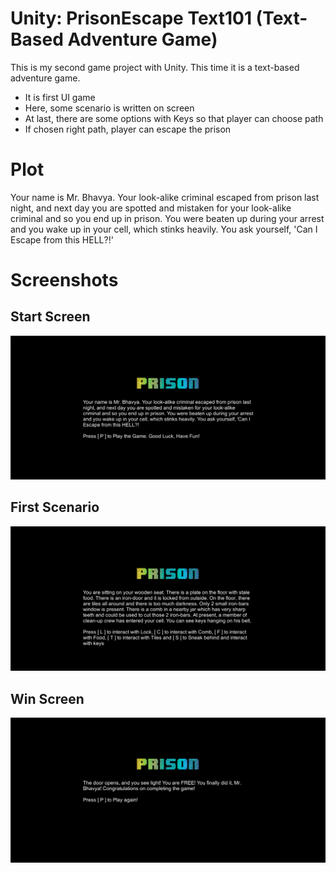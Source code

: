 # Unity: PrisonEscape Text101 (Text-Based Adventure Game)

This is my second game project with Unity. This time it is a text-based adventure game.
<ul>
<li>It is first UI game</li>
<li>Here, some scenario is written on screen</li>
<li>At last, there are some options with Keys so that player can choose path</li>
<li>If chosen right path, player can escape the prison</li>
</ul>

# Plot
Your name is Mr. Bhavya. Your look-alike criminal escaped from prison last night, and next day you are spotted and mistaken for your look-alike criminal and so you end up in prison. You were beaten up during your arrest and you wake up in your cell, which stinks heavily. You ask yourself, 'Can I Escape from this HELL?!'

# Screenshots


<h2>Start Screen</h2>

<img src="screenshots/PrisonEscape1.png" />


<h2>First Scenario</h2>

<img src="screenshots/PrisonEscape2.png" />


<h2>Win Screen</h2>

<img src="screenshots/PrisonEscape3.png" />
